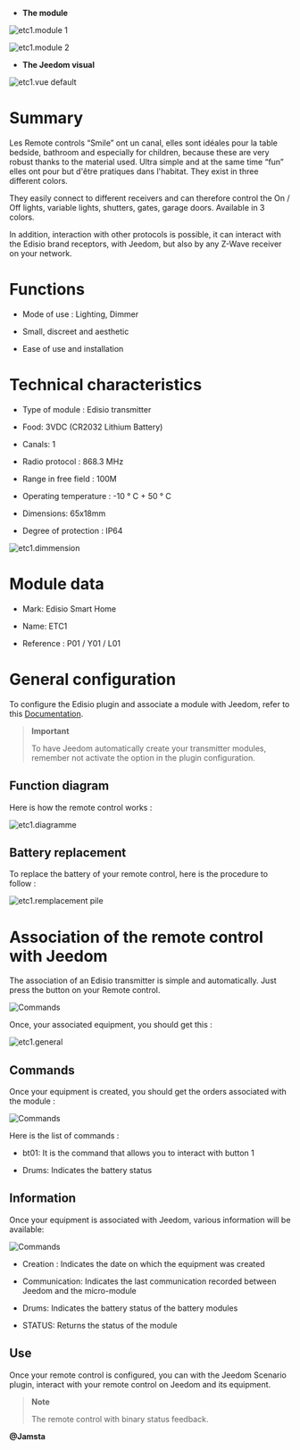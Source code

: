 -   **The module**

![etc1.module 1](images/etc1/etc1.module-1.jpg)

![etc1.module 2](images/etc1/etc1.module-2.png)

-   **The Jeedom visual**

![etc1.vue default](images/etc1/etc1.vue-default.jpg)

Summary 
======

Les Remote controls “Smile” ont un canal, elles sont idéales pour la table
bedside, bathroom and especially for children, because these are
very robust thanks to the material used. Ultra simple and at the same time
“fun” elles ont pour but d'être pratiques dans l'habitat. They exist
in three different colors.

They easily connect to different receivers and can therefore
control the On / Off lights, variable lights,
shutters, gates, garage doors. Available in 3 colors.

In addition, interaction with other protocols is possible, it can
interact with the Edisio brand receptors, with Jeedom, but
also by any Z-Wave receiver on your network.

Functions
=========

-   Mode of use : Lighting, Dimmer

-   Small, discreet and aesthetic

-   Ease of use and installation

Technical characteristics 
===========================

-   Type of module : Edisio transmitter

-   Food: 3VDC (CR2032 Lithium Battery)

-   Canals: 1

-   Radio protocol : 868.3 MHz

-   Range in free field : 100M

-   Operating temperature : -10 ° C + 50 ° C

-   Dimensions: 65x18mm

-   Degree of protection : IP64

![etc1.dimmension](images/etc1/etc1.dimmension.png)

Module data 
=================

-   Mark: Edisio Smart Home

-   Name: ETC1

-   Reference : P01 / Y01 / L01

General configuration 
======================

To configure the Edisio plugin and associate a module with Jeedom,
refer to this
[Documentation](https://www.jeedom.fr/doc/documentation/plugins/edisio/en_US/edisio.html).

> **Important**
>
> To have Jeedom automatically create your transmitter modules, remember
> not activate the option in the plugin configuration.

Function diagram 
---------------------------

Here is how the remote control works :

![etc1.diagramme](images/etc1/etc1.diagramme.jpg)

Battery replacement 
-----------------------

To replace the battery of your remote control, here is the procedure to follow
:

![etc1.remplacement pile](images/etc1/etc1.remplacement-pile.jpg)

Association of the remote control with Jeedom 
=======================================

The association of an Edisio transmitter is simple and
automatically. Just press the button on your
Remote control.

![Commands](images/etc1/etc1.touche-c.jpg)

Once, your associated equipment, you should get this :

![etc1.general](images/etc1/etc1.general.jpg)

Commands
---------

Once your equipment is created, you should get the orders
associated with the module :

![Commands](images/etc1/etc1.commandes.jpg)

Here is the list of commands :

-   bt01: It is the command that allows you to interact with button 1

-   Drums: Indicates the battery status

Information
------------

Once your equipment is associated with Jeedom, various information will be
available:

![Commands](images/etc1/etc1.informations.jpg)

-   Creation : Indicates the date on which the equipment was created

-   Communication: Indicates the last communication recorded between
    Jeedom and the micro-module

-   Drums: Indicates the battery status of the battery modules

-   STATUS: Returns the status of the module

Use
-----------

Once your remote control is configured, you can with the
Jeedom Scenario plugin, interact with your remote control on Jeedom
and its equipment.

> **Note**
>
> The remote control with binary status feedback.

**@Jamsta**
